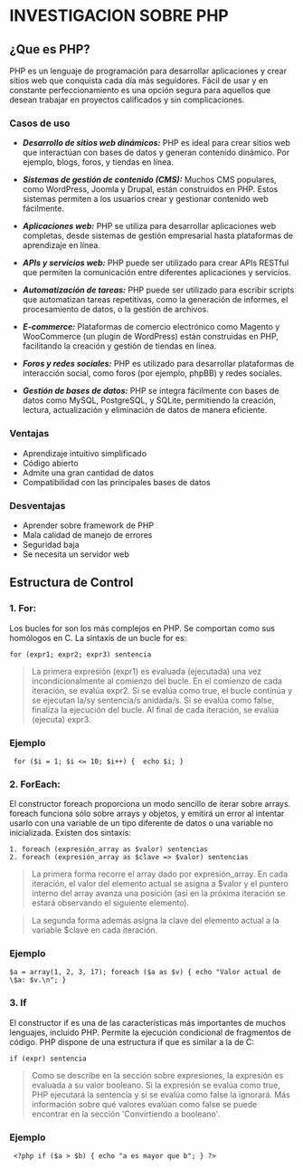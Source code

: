 # INVESTIGACION SOBRE PHP
## ¿Que es PHP?
PHP es un lenguaje de programación para desarrollar aplicaciones y 
crear sitios web que conquista cada día más seguidores. 
Fácil de usar y en constante perfeccionamiento es una 
opción segura para aquellos que desean trabajar en 
proyectos calificados y sin complicaciones.
### Casos de uso
* ***Desarrollo de sitios web dinámicos:*** PHP es ideal para crear sitios web que interactúan con bases de datos y 
generan contenido dinámico. Por ejemplo, blogs, foros, y tiendas en línea.    


* ***Sistemas de gestión de contenido (CMS):*** Muchos CMS populares, como WordPress, Joomla y Drupal, están construidos en PHP.
Estos sistemas permiten a los usuarios crear y gestionar contenido web fácilmente.


* ***Aplicaciones web:*** PHP se utiliza para desarrollar aplicaciones web completas, desde sistemas de gestión 
empresarial hasta plataformas de aprendizaje en línea.


* ***APIs y servicios web:*** PHP puede ser utilizado para crear APIs RESTful que permiten la comunicación entre 
diferentes aplicaciones y servicios.


* ***Automatización de tareas:*** PHP puede ser utilizado para escribir scripts que automatizan tareas repetitivas, 
como la generación de informes, el procesamiento de datos, o la gestión de archivos.


* ***E-commerce:*** Plataformas de comercio electrónico como Magento y WooCommerce (un plugin de WordPress)
están construidas en PHP, facilitando la creación y gestión de tiendas en línea.


* ***Foros y redes sociales:*** PHP es utilizado para desarrollar plataformas de interacción social, 
como foros (por ejemplo, phpBB) y redes sociales.


* ***Gestión de bases de datos:*** PHP se integra fácilmente con bases de datos como MySQL, 
PostgreSQL, y SQLite, permitiendo la creación, lectura, actualización y eliminación de datos de manera eficiente.


### Ventajas
* Aprendizaje intuitivo simplificado
* Código abierto
* Admite una gran cantidad de datos
* Compatibilidad con las principales bases de datos
### Desventajas
* Aprender sobre framework de PHP
* Mala calidad de manejo de errores
* Seguridad baja
* Se necesita un servidor web

## Estructura de Control
### 1. **For:** 
Los bucles for son los más complejos en PHP. Se comportan como sus homólogos en C.
La sintaxis de un bucle for es:

`for (expr1; expr2; expr3) sentencia`

>La primera expresión (expr1) es evaluada (ejecutada) una vez incondicionalmente al comienzo del bucle.
En el comienzo de cada iteración, se evalúa expr2. Si se evalúa como true, el bucle continúa y se ejecutan la/sy sentencia/s anidada/s. Si se evalúa como false, finaliza la ejecución del bucle.
Al final de cada iteración, se evalúa (ejecuta) expr3.

### Ejemplo
` for ($i = 1; $i <= 10; $i++) { 
   echo $i;
}` 

### 2. **ForEach:** 
El constructor foreach proporciona un modo sencillo de iterar sobre arrays. foreach funciona sólo sobre arrays y objetos, 
y emitirá un error al intentar usarlo con una variable de un tipo diferente de datos o una variable no inicializada.
Existen dos sintaxis:

`1. foreach (expresión_array as $valor)
 sentencias`  
`2. foreach (expresión_array as $clave => $valor)
sentencias`

>La primera forma recorre el array dado por expresión_array. En cada iteración, el valor del elemento actual se asigna a $valor y el puntero interno del array avanza una posición (así en la próxima iteración se estará observando el siguiente elemento).

>La segunda forma además asigna la clave del elemento actual a la variable $clave en cada iteración.

### Ejemplo
`$a = array(1, 2, 3, 17);
foreach ($a as $v) {
echo "Valor actual de \$a: $v.\n";
}`

### 3. If
El constructor if es una de las características más importantes de muchos lenguajes, incluido PHP. 
Permite la ejecución condicional de fragmentos de código. PHP dispone de una estructura if que es similar a la de C:

`if (expr)
sentencia`

>Como se describe en la sección sobre expresiones, la expresión es evaluada a su valor booleano. 
Si la expresión se evalúa como true, PHP ejecutará la sentencia y si se evalúa como false la ignorará. 
Más información sobre qué valores evalúan como false se puede encontrar en la sección 'Convirtiendo a booleano'.

### Ejemplo 
`` <?php
if ($a > $b) {
  echo "a es mayor que b";
}
?>`` 

